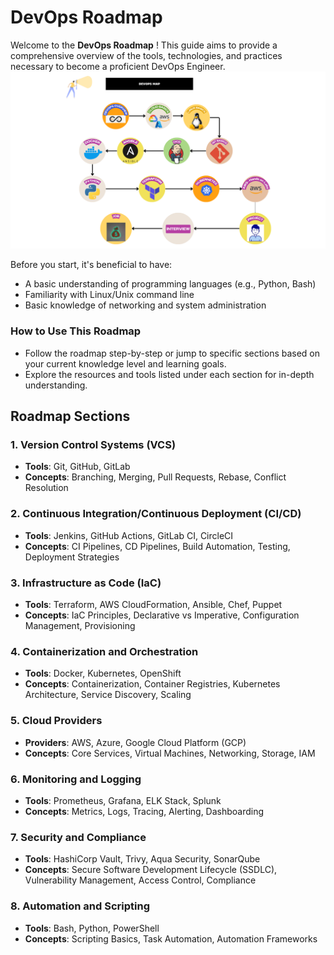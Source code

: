 # DevOps Roadmap

Welcome to the **DevOps Roadmap** ! This guide aims to provide a comprehensive overview of the tools, technologies, and practices necessary to become a proficient DevOps Engineer.
![devops](devops.png)

Before you start, it's beneficial to have:

- A basic understanding of programming languages (e.g., Python, Bash)
- Familiarity with Linux/Unix command line
- Basic knowledge of networking and system administration

### How to Use This Roadmap

- Follow the roadmap step-by-step or jump to specific sections based on your current knowledge level and learning goals.
- Explore the resources and tools listed under each section for in-depth understanding.

## Roadmap Sections

### 1. Version Control Systems (VCS)
- **Tools**: Git, GitHub, GitLab
- **Concepts**: Branching, Merging, Pull Requests, Rebase, Conflict Resolution

### 2. Continuous Integration/Continuous Deployment (CI/CD)
- **Tools**: Jenkins, GitHub Actions, GitLab CI, CircleCI
- **Concepts**: CI Pipelines, CD Pipelines, Build Automation, Testing, Deployment Strategies

### 3. Infrastructure as Code (IaC)
- **Tools**: Terraform, AWS CloudFormation, Ansible, Chef, Puppet
- **Concepts**: IaC Principles, Declarative vs Imperative, Configuration Management, Provisioning

### 4. Containerization and Orchestration
- **Tools**: Docker, Kubernetes, OpenShift
- **Concepts**: Containerization, Container Registries, Kubernetes Architecture, Service Discovery, Scaling

### 5. Cloud Providers
- **Providers**: AWS, Azure, Google Cloud Platform (GCP)
- **Concepts**: Core Services, Virtual Machines, Networking, Storage, IAM

### 6. Monitoring and Logging
- **Tools**: Prometheus, Grafana, ELK Stack, Splunk
- **Concepts**: Metrics, Logs, Tracing, Alerting, Dashboarding

### 7. Security and Compliance
- **Tools**: HashiCorp Vault, Trivy, Aqua Security, SonarQube
- **Concepts**: Secure Software Development Lifecycle (SSDLC), Vulnerability Management, Access Control, Compliance

### 8. Automation and Scripting
- **Tools**: Bash, Python, PowerShell
- **Concepts**: Scripting Basics, Task Automation, Automation Frameworks
